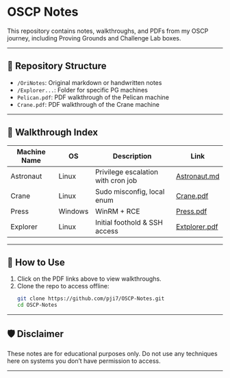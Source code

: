 # OSCP Notes

This repository contains notes, walkthroughs, and PDFs from my OSCP journey, including Proving Grounds and Challenge Lab boxes.

---

## 📁 Repository Structure

- `/OriNotes`: Original markdown or handwritten notes
- `/Explorer...`: Folder for specific PG machines
- `Pelican.pdf`: PDF walkthrough of the Pelican machine
- `Crane.pdf`: PDF walkthrough of the Crane machine

---

## 📘 Walkthrough Index

| Machine Name | OS     | Description                        | Link                                |
|--------------|--------|------------------------------------|-------------------------------------|
| Astronaut      | Linux  | Privilege escalation with cron job | [Astronaut.md](Astronaut.md)          |
| Crane        | Linux  | Sudo misconfig, local enum         | [Crane.pdf](Crane.pdf)              |
| Press        | Windows| WinRM + RCE                        | [Press.pdf](Press.pdf)              |
| Explorer     | Linux  | Initial foothold & SSH access      | [Extplorer.pdf](Extplorer.pdf)      |

---

## 🚀 How to Use

1. Click on the PDF links above to view walkthroughs.
2. Clone the repo to access offline:
    ```bash
    git clone https://github.com/pji7/OSCP-Notes.git
    cd OSCP-Notes
    ```

---

## 🛡️ Disclaimer

These notes are for educational purposes only. Do not use any techniques here on systems you don’t have permission to access.

---
